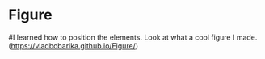 # Figure
#I learned how to position the elements. Look at what a cool figure I made.
(https://vladbobarika.github.io/Figure/)
